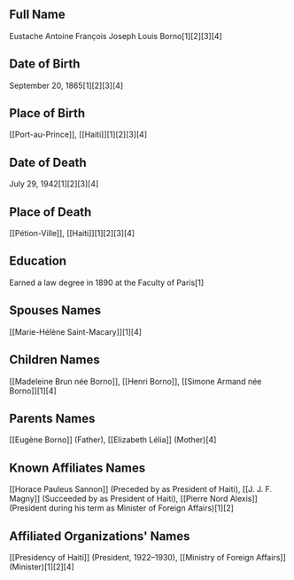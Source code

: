 ## Full Name
Eustache Antoine François Joseph Louis Borno[1][2][3][4]

## Date of Birth
September 20, 1865[1][2][3][4]

## Place of Birth
[[Port-au-Prince]], [[Haiti]][1][2][3][4]

## Date of Death
July 29, 1942[1][2][3][4]

## Place of Death
[[Pétion-Ville]], [[Haiti]][1][2][3][4]

## Education
Earned a law degree in 1890 at the Faculty of Paris[1]

## Spouses Names
[[Marie-Hélène Saint-Macary]][1][4]

## Children Names
[[Madeleine Brun née Borno]], [[Henri Borno]], [[Simone Armand née Borno]][1][4]

## Parents Names
[[Eugène Borno]] (Father), [[Elizabeth Lélia]] (Mother)[4]

## Known Affiliates Names
[[Horace Pauleus Sannon]] (Preceded by as President of Haiti),
[[J. J. F. Magny]] (Succeeded by as President of Haiti),
[[Pierre Nord Alexis]] (President during his term as Minister of Foreign Affairs)[1][2]

## Affiliated Organizations' Names
[[Presidency of Haiti]] (President, 1922–1930),
[[Ministry of Foreign Affairs]] (Minister)[1][2][4]

